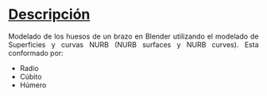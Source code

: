 <div align="justify">

<h1><u>Descripción</u></h1>

Modelado de los huesos de un brazo en Blender utilizando el modelado de Superficies y curvas NURB (NURB surfaces y NURB curves). Esta conformado por:

- Radio
- Cúbito 
- Húmero 

</div>











